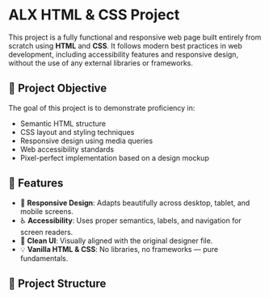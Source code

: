 
# ALX HTML & CSS Project

This project is a fully functional and responsive web page built entirely from scratch using **HTML** and **CSS**. It follows modern best practices in web development, including accessibility features and responsive design, without the use of any external libraries or frameworks.

## 📌 Project Objective

The goal of this project is to demonstrate proficiency in:
- Semantic HTML structure
- CSS layout and styling techniques
- Responsive design using media queries
- Web accessibility standards
- Pixel-perfect implementation based on a design mockup

## 🚀 Features

- 📱 **Responsive Design**: Adapts beautifully across desktop, tablet, and mobile screens.
- ♿ **Accessibility**: Uses proper semantics, labels, and navigation for screen readers.
- 🎨 **Clean UI**: Visually aligned with the original designer file.
- 💡 **Vanilla HTML & CSS**: No libraries, no frameworks — pure fundamentals.

## 📁 Project Structure


